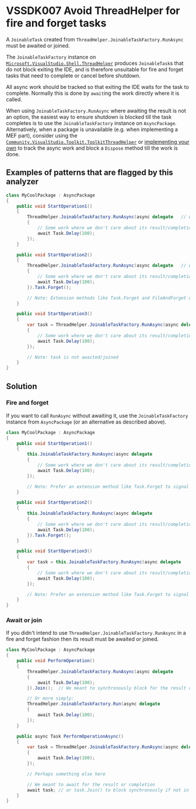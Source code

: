# VSSDK007 Avoid ThreadHelper for fire and forget tasks

A `JoinableTask` created from `ThreadHelper.JoinableTaskFactory.RunAsync` must be awaited or joined.

The `JoinableTaskFactory` instance on [`Microsoft.VisualStudio.Shell.ThreadHelper`][ThreadHelper] produces `JoinableTask`s that do not block exiting the IDE, and is therefore unsuitable for fire and forget tasks that need to complete or cancel before shutdown.

All async work should be tracked so that exiting the IDE waits for the task to complete.
Normally this is done by `await`ing the work directly where it is called.

When using `JoinableTaskFactory.RunAsync` where awaiting the result is not an option,
the easiest way to ensure shutdown is blocked till the task completes is to use the `JoinableTaskFactory` instance on `AsyncPackage`.
Alternatively, when a package is unavailable (e.g. when implementing a MEF part), consider using the [`Community.VisualStudio.Toolkit.ToolkitThreadHelper`][ToolkitThreadHelper] or [implementing your own][FireAndForget] to track the async work and block a `Dispose` method till the work is done.

## Examples of patterns that are flagged by this analyzer

```csharp
class MyCoolPackage : AsyncPackage
{
    public void StartOperation1()
    {
        ThreadHelper.JoinableTaskFactory.RunAsync(async delegate   // warning reported here
        {
            // Some work where we don't care about its result/completion
            await Task.Delay(100);
        });
    }

    public void StartOperation2()
    {
        ThreadHelper.JoinableTaskFactory.RunAsync(async delegate   // warning reported here
        {
            // Some work where we don't care about its result/completion
            await Task.Delay(100);
        }).Task.Forget();

        // Note: Extension methods like Task.Forget and FileAndForget do not make ThreadHelper safe for fire and forget
    }

    public void StartOperation3()
    {
        var task = ThreadHelper.JoinableTaskFactory.RunAsync(async delegate   // warning reported here
        {
            // Some work where we don't care about its result/completion
            await Task.Delay(100);
        });

        // Note: task is not awaited/joined
    }
}
```

## Solution

### Fire and forget

If you want to call `RunAsync` without awaiting it, use the `JoinableTaskFactory` instance from `AsyncPackage` (or an alternative as described above).

```csharp
class MyCoolPackage : AsyncPackage
{
    public void StartOperation1()
    {
        this.JoinableTaskFactory.RunAsync(async delegate
        {
            // Some work where we don't care about its result/completion
            await Task.Delay(100);
        });

        // Note: Prefer an extension method like Task.Forget to signal that the task is fire and forget
    }

    public void StartOperation2()
    {
        this.JoinableTaskFactory.RunAsync(async delegate
        {
            // Some work where we don't care about its result/completion
            await Task.Delay(100);
        }).Task.Forget();
    }

    public void StartOperation3()
    {
        var task = this.JoinableTaskFactory.RunAsync(async delegate
        {
            // Some work where we don't care about its result/completion
            await Task.Delay(100);
        });

        // Note: Prefer an extension method like Task.Forget to signal that the task is fire and forget
    }
}
```

### Await or join

If you didn't intend to use `ThreadHelper.JoinableTaskFactory.RunAsync` in a fire and forget fashion then its result must be awaited or joined.

```csharp
class MyCoolPackage : AsyncPackage
{
    public void PerformOperation()
    {
        ThreadHelper.JoinableTaskFactory.RunAsync(async delegate
        {
            await Task.Delay(100);
        }).Join();  // We meant to synchronously block for the result or completion

        // Or more simply:
        ThreadHelper.JoinableTaskFactory.Run(async delegate
        {
            await Task.Delay(100);
        });
    }

    public async Task PerformOperationAsync()
    {
        var task = ThreadHelper.JoinableTaskFactory.RunAsync(async delegate
        {
            await Task.Delay(100);
        });

        // Perhaps something else here

        // We meant to await for the result or completion
        await task; // or task.Join() to block synchronously if not in an async method.
    }
}
```

[ThreadHelper]: https://docs.microsoft.com/en-us/dotnet/api/microsoft.visualstudio.shell.threadhelper?view=visualstudiosdk-2019
[ToolkitThreadHelper]: https://github.com/VsixCommunity/Community.VisualStudio.Toolkit/blob/22c9362197c29b7282075c3a7550d0445fbb313a/src/Community.VisualStudio.Toolkit.Shared/Helpers/ToolkitThreadHelper.cs#L68
[FireAndForget]: https://github.com/microsoft/vs-threading/blob/main/doc/cookbook_vs.md#void-returning-fire-and-forget-methods
